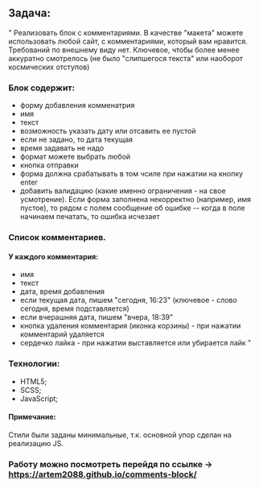## Задача:

"
Реализовать блок с комментариями. В качестве "макета" можете использовать любой сайт, с комментариями, который вам нравится. Требований по внешнему виду нет. Ключевое, чтобы более менее аккуратно смотрелось (не было "слипшегося текста" или наоборот космических отступов)

### Блок содержит:

- форму добавления комменатрия
- имя
- текст
- возможность указать дату или отсавить ее пустой
- если не задано, то дата текущая
- время задавать не надо
- формат можете выбрать любой
- кнопка отправки
- форма должна срабатывать в том чсиле при нажатии на кнопку enter
- добавить валидацию (какие именно ограничения - на свое усмотрение). Если форма заполнена некорректно (например, имя пустое), то рядом с полем сообщение об ошибке
  -- когда в поле начинаем печатать, то ошибка исчезает

### Список комментариев.

#### У каждого комментария:

- имя
- текст
- дата, время добавления
- если текущая дата, пишем "сегодня, 16:23" (ключевое - слово сегодня, время подставляется)
- если вчерашняя дата, пишем "вчера, 18:39"
- кнопка удаления комментария (иконка корзины) - при нажатии комментарий удаляется
- сердечко лайка - при нажатии выставляется или убирается лайк
  "

### Технологии:

- HTML5;
- SCSS;
- JavaScript;

#### Примечание:

Стили были заданы минимальные, т.к. основной упор сделан на реализацию JS.

### Работу можно посмотреть перейдя по ссылке -> https://artem2088.github.io/comments-block/
